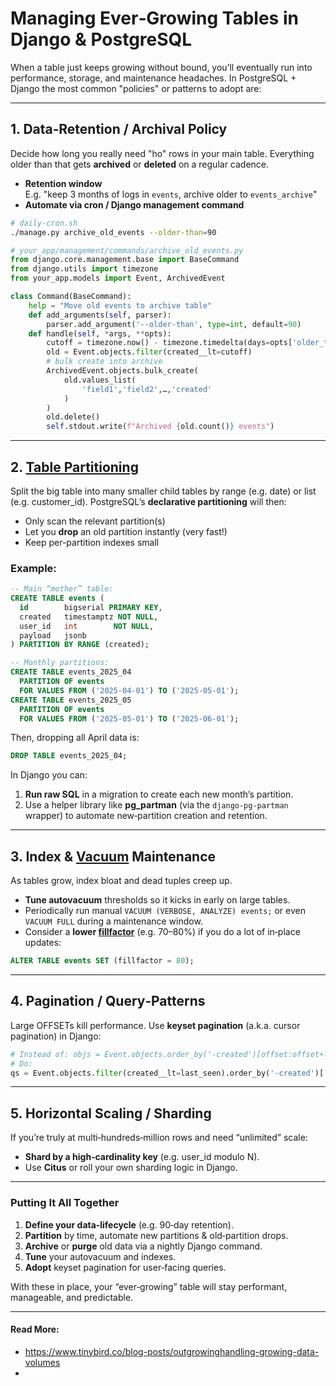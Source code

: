 # Managing Ever‑Growing Tables in Django & PostgreSQL

When a table just keeps growing without bound, you’ll eventually run into performance, storage, and maintenance headaches. In PostgreSQL + Django the most common "policies" or patterns to adopt are:

---
## 1. Data‑Retention / Archival Policy

Decide how long you really need "ho" rows in your main table. Everything older than that gets **archived** or **deleted** on a regular cadence.

- **Retention window**  
    E.g. "keep 3 months of logs in `events`, archive older to `events_archive`"
- **Automate via cron / Django management command**

```bash
# daily-cron.sh
./manage.py archive_old_events --older-than=90
```

```python
# your_app/management/commands/archive_old_events.py
from django.core.management.base import BaseCommand
from django.utils import timezone
from your_app.models import Event, ArchivedEvent

class Command(BaseCommand):
    help = "Move old events to archive table"
    def add_arguments(self, parser):
        parser.add_argument('--older-than', type=int, default=90)
    def handle(self, *args, **opts):
        cutoff = timezone.now() - timezone.timedelta(days=opts['older_than'])
        old = Event.objects.filter(created__lt=cutoff)
        # bulk create into archive
        ArchivedEvent.objects.bulk_create(
            old.values_list(
                'field1','field2',…,'created'
            )
        )
        old.delete()
        self.stdout.write(f"Archived {old.count()} events")
```

---
## 2. [Table Partitioning](/Stuff/Database/Partitioning)

Split the big table into many smaller child tables by range (e.g. date) or list (e.g. customer_id). PostgreSQL’s **declarative partitioning** will then:

- Only scan the relevant partition(s)
- Let you **drop** an old partition instantly (very fast!)
- Keep per-partition indexes small
### Example:
```sql
-- Main “mother” table:
CREATE TABLE events (
  id        bigserial PRIMARY KEY,
  created   timestamptz NOT NULL,
  user_id   int        NOT NULL,
  payload   jsonb
) PARTITION BY RANGE (created);

-- Monthly partitions:
CREATE TABLE events_2025_04
  PARTITION OF events
  FOR VALUES FROM ('2025-04-01') TO ('2025-05-01');
CREATE TABLE events_2025_05
  PARTITION OF events
  FOR VALUES FROM ('2025-05-01') TO ('2025-06-01');
```
Then, dropping all April data is:
```sql
DROP TABLE events_2025_04;
```

In Django you can:
1. **Run raw SQL** in a migration to create each new month’s partition.
2. Use a helper library like **pg_partman** (via the `django-pg-partman` wrapper) to automate new‐partition creation and retention.

---
## 3. Index & [Vacuum](/Stuff/Database/VACUUM) Maintenance

As tables grow, index bloat and dead tuples creep up.
- **Tune autovacuum** thresholds so it kicks in early on large tables.
- Periodically run manual `VACUUM (VERBOSE, ANALYZE) events;` or even `VACUUM FULL` during a maintenance window.
- Consider a **lower [fillfactor](/Stuff/Database/FillFactor)** (e.g. 70–80%) if you do a lot of in‑place updates:

```sql
ALTER TABLE events SET (fillfactor = 80);
```

---
## 4. Pagination / Query‑Patterns

Large OFFSETs kill performance. Use **keyset pagination** (a.k.a. cursor pagination) in Django:

```python
# Instead of: objs = Event.objects.order_by('-created')[offset:offset+limit]
# Do:
qs = Event.objects.filter(created__lt=last_seen).order_by('-created')[:limit]
```

---
## 5. Horizontal Scaling / Sharding

If you’re truly at multi‑hundreds‑million rows and need “unlimited” scale:

- **Shard by a high‑cardinality key** (e.g. user_id modulo N).
- Use **Citus** or roll your own sharding logic in Django.
---
### Putting It All Together

1. **Define your data‑lifecycle** (e.g. 90‑day retention).
2. **Partition** by time, automate new partitions & old‑partition drops.
3. **Archive** or **purge** old data via a nightly Django command.
4. **Tune** your autovacuum and indexes.
5. **Adopt** keyset pagination for user‑facing queries.

With these in place, your “ever‑growing” table will stay performant, manageable, and predictable.

---
#### Read More:
- https://www.tinybird.co/blog-posts/outgrowinghandling-growing-data-volumes
- 